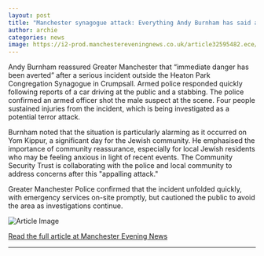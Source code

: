 ```yaml
---
layout: post
title: "Manchester synagogue attack: Everything Andy Burnham has said after stabbing with four injured"
author: archie
categories: news
image: https://i2-prod.manchestereveningnews.co.uk/article32595482.ece/ALTERNATES/s1200/0_Manchester-synagogue-incident.jpg
---
```

Andy Burnham reassured Greater Manchester that “immediate danger has been averted” after a serious incident outside the Heaton Park Congregation Synagogue in Crumpsall. Armed police responded quickly following reports of a car driving at the public and a stabbing. The police confirmed an armed officer shot the male suspect at the scene. Four people sustained injuries from the incident, which is being investigated as a potential terror attack. 

Burnham noted that the situation is particularly alarming as it occurred on Yom Kippur, a significant day for the Jewish community. He emphasised the importance of community reassurance, especially for local Jewish residents who may be feeling anxious in light of recent events. The Community Security Trust is collaborating with the police and local community to address concerns after this "appalling attack."

Greater Manchester Police confirmed that the incident unfolded quickly, with emergency services on-site promptly, but cautioned the public to avoid the area as investigations continue.

![Article Image](https://i2-prod.manchestereveningnews.co.uk/article32595482.ece/ALTERNATES/s1200/0_Manchester-synagogue-incident.jpg)

[Read the full article at Manchester Evening News](https://www.manchestereveningnews.co.uk/news/greater-manchester-news/manchester-synagogue-attack-everything-andy-32595463)

---
